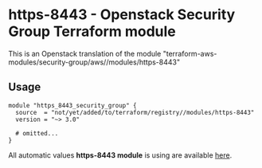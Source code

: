# https-8443 - Openstack Security Group Terraform module

This is an Openstack translation of the module "terraform-aws-modules/security-group/aws//modules/https-8443"

## Usage

```hcl
module "https_8443_security_group" {
  source  = "not/yet/added/to/terraform/registry//modules/https-8443"
  version = "~> 3.0"

  # omitted...
}
```

All automatic values **https-8443 module** is using are available [here](https://github.com/terraform-aws-modules/terraform-aws-security-group/blob/master/modules/https-8443/auto_values.tf).

<!-- BEGINNING OF PRE-COMMIT-TERRAFORM DOCS HOOK -->
<!-- END OF PRE-COMMIT-TERRAFORM DOCS HOOK -->
